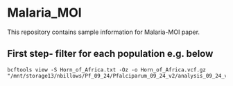 # Malaria_MOI
This repository contains sample information for Malaria-MOI paper.


## First step- filter for each population e.g. below

```
bcftools view -S Horn_of_Africa.txt -Oz -o Horn_of_Africa.vcf.gz "/mnt/storage13/nbillows/Pf_09_24/Pfalciparum_09_24_v2/analysis_09_24_v2/Pf_dataset_Oct24_filt.bi.GT.miss0.4.vqslod.filt.snps.vcf.gz"
```
